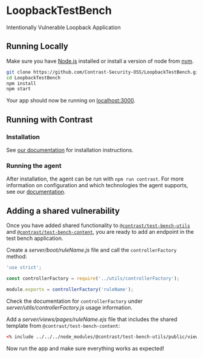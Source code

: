 # LoopbackTestBench
Intentionally Vulnerable Loopback Application

## Running Locally

Make sure you have [Node.js](http://nodejs.org/) installed or install a version of node from [nvm](https://github.com/creationix/nvm).

```sh
git clone https://github.com/Contrast-Security-OSS/LoopbackTestBench.git # or clone your own fork
cd LoopbackTestBench
npm install
npm start
```

Your app should now be running on [localhost:3000](http://localhost:3000/).

## Running with Contrast

### Installation
See [our documentation](https://docs.contrastsecurity.com/installation-nodeinstall.html) for installation instructions.

### Running the agent
After installation, the agent can be run with ```npm run contrast```.
For more information on configuration and which technologies the agent supports, see our [documentation](https://docs.contrastsecurity.com/installation-node.html#node-config).

## Adding a shared vulnerability
Once you have added shared functionality to
[`@contrast/test-bench-utils`](https://github.com/Contrast-Security-OSS/NodeTestBenches/tree/master/test-bench-utils)
and
[`@contrast/test-bench-content`](https://github.com/Contrast-Security-OSS/NodeTestBenches/tree/master/test-bench-content),
you are ready to add an endpoint in the test bench application.

Create a _server/boot/ruleName.js_ file and call the `controllerFactory` method:
```js
'use strict';

const controllerFactory = require('../utils/controllerFactory');

module.exports = controllerFactory('ruleName');
```

Check the documentation for `controllerFactory` under _server/utils/controllerFactory.js_
usage information.

Add a _server/views/pages/ruleName.ejs_ file that includes the shared
template from `@contrast/test-bench-content`:
```html
<% include ../../../node_modules/@contrast/test-bench-utils/public/views/ruleName.ejs %>
```

Now run the app and make sure everything works as expected!

